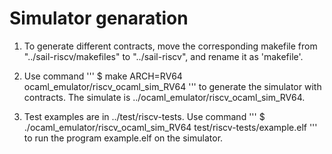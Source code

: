 # Simulator genaration
	
1. To generate different contracts, move the corresponding makefile from  "../sail-riscv/makefiles" to "../sail-riscv", and rename it as 'makefile'.

2. Use command 
	'''
	$ make ARCH=RV64 ocaml_emulator/riscv_ocaml_sim_RV64
	'''
to generate the simulator with contracts. The simulate is ../ocaml_emulator/riscv_ocaml_sim_RV64.

3. Test examples are in ../test/riscv-tests. Use command
	'''
	$ ./ocaml_emulator/riscv_ocaml_sim_RV64  test/riscv-tests/example.elf
	'''
to run the program example.elf on the simulator.
